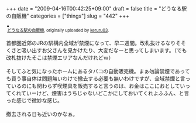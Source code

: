 +++
date = "2009-04-16T00:42:25+09:00"
draft = false
title = "どうなる駅の自販機"
categories = ["things"]
slug = "442"
+++


<div style="text-align: left; padding: 3px;">
<a href="http://www.flickr.com/photos/keruru/3434588952/" title="photo sharing"><img src="http://farm4.static.flickr.com/3605/3434588952_c181a0596c.jpg" style="border: solid 2px #000000;" alt="" /></a>
<br />
<span style="font-size: 0.8em; margin-top: 0px;"><a href="http://www.flickr.com/photos/keruru/3434588952/">どうなる駅の自販機</a>, originally uploaded by <a href="http://www.flickr.com/people/keruru/">keruru03</a>.</span>
</div>
<p>
首都圏近郊のJRの駅構内全域が禁煙になって、早二週間。改札抜けるなりそそくさと吸い出すお父さんを見かけたり、大変だなーと思ってしまいます。（でも改札抜けたそこは禁煙エリアなんだけれどｗ）<br />
<br />
そしてふと気になったホームにあるタバコの自動販売機。まぁ勿論禁煙であっても買う事自体は問題無いわけで撤去する必要も無いわけですが、全域禁煙と言っているのにも関わらず喫煙具を販売すると言うのは、お金はここにおとしていってくれていーけど、煙害はうちじゃないどこかにしておいてくれよふふん、と言った感じで微妙な感じ。<br />
<br />
撤去される日も近いのかなぁ。
</p>

